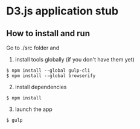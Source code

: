# D3.js application stub

## How to install and run

Go to ./src folder and

1. install tools globally (if you don't have them yet)

  ```
  $ npm install --global gulp-cli
  $ npm install --global browserify
  ```

2. install dependencies 

  ```
  $ npm install
  ```

3. launch the app

  ```
  $ gulp
  ```



